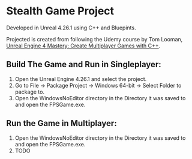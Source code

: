 # Stealth Game Project

Developed in Unreal 4.26.1 using C++ and Bluepints.

Projected is created from following the Udemy course by Tom Looman, [Unreal Engine 4 Mastery: Create Multiplayer Games with C++](https://www.udemy.com/course/unrealengine-cpp/?couponCode=53A5388D2CEE30273F99 ).

## Build The Game and Run in Singleplayer:

1. Open the Unreal Engine 4.26.1 and select the project.
2. Go to File -> Package Project -> Windows 64-bit -> Select Folder to package to.
3. Open the WindowsNoEditor directory in the Directory it was saved to and open the FPSGame.exe.

## Run the Game in Multiplayer:
1. Open the WindowsNoEditor directory in the Directory it was saved to and open the FPSGame.exe.
2. TODO

